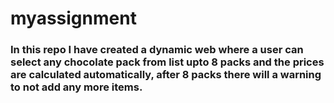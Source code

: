 # myassignment


### In this repo I have created a dynamic web where a user can select any chocolate pack from list upto 8 packs and the prices are calculated automatically, after 8 packs there will a warning to not add any more items.
